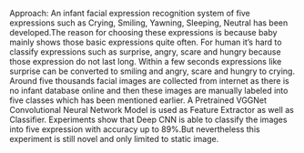 Approach: An infant facial expression recognition system of five expressions such as Crying, Smiling, Yawning, Sleeping, Neutral has been developed.The reason for choosing these expressions is because baby mainly shows those basic expressions quite often. For human it’s hard to classify expressions such as surprise, angry, scare and hungry because those expression do not last long. Within a few seconds expressions like surprise can be converted to smiling and angry, scare and hungry  to crying. Around five thousands facial images are collected from internet as there is no infant database online and then these images are manually labeled into five classes which has been mentioned earlier. A Pretrained VGGNet Convolutional Neural Network Model is used as Feature Extractor as well as Classifier. Experiments show that Deep CNN is able to classify the images into five expression with accuracy up to 89%.But nevertheless this experiment is still novel and only limited to static image.


